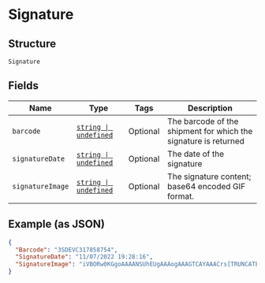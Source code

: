 
# Signature

## Structure

`Signature`

## Fields

| Name | Type | Tags | Description |
|  --- | --- | --- | --- |
| `barcode` | [`string \| undefined`](../../doc/models/string-enum.md) | Optional | The barcode of the shipment for which the signature is returned |
| `signatureDate` | [`string \| undefined`](../../doc/models/string-enum.md) | Optional | The date of the signature |
| `signatureImage` | [`string \| undefined`](../../doc/models/string-enum.md) | Optional | The signature content; base64 encoded GIF format. |

## Example (as JSON)

```json
{
  "Barcode": "3SDEVC317858754",
  "SignatureDate": "11/07/2022 19:28:16",
  "SignatureImage": "iVBORw0KGgoAAAANSUhEUgAAAogAAAGTCAYAAACrs[TRUNCATED]"
}
```

